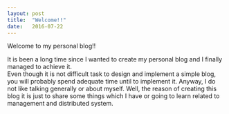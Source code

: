 ```yaml
---
layout: post
title:  "Welcome!!"
date:   2016-07-22
---
```


<p class="intro"><span class="dropcap"></span>Welcome to my personal blog!! </p>

 It is been a long time since I wanted to create my personal blog and I finally managed to achieve it.  
Even though it is not difficult task to design and implement a simple blog, you will probably spend adequate time until to implement it. 
Anyway, I do not like talking generally or about myself. 
Well, the reason of creating this blog it is just to share some things which I have or going to learn related to management and distributed system. 